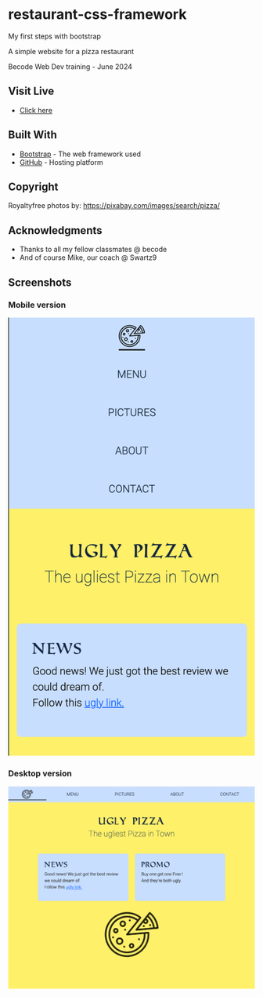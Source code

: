 # restaurant-css-framework

My first steps with bootstrap

A simple website for a pizza restaurant

Becode Web Dev training - June 2024

## Visit Live

* [Click here](https://brieucdegoussencourt.github.io/restaurant-css-framework/)


## Built With

* [Bootstrap](https://getbootstrap.com/) - The web framework used
* [GitHub](https://github.com/) - Hosting platform

## Copyright

Royaltyfree photos by: https://pixabay.com/images/search/pizza/

## Acknowledgments

* Thanks to all my fellow classmates @ becode
* And of course Mike, our coach @ Swartz9

## Screenshots

### Mobile version


<img src="screenshots/Screenshot 2024-06-07 at 10.40.06.png"/>

### Desktop version
<img src="screenshots/Screenshot 2024-06-07 at 10.41.13.png"/>

